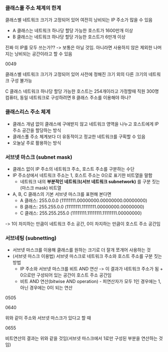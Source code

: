 ### 클래스풀 주소 체계의 한계
클래스별 네트워크 크기가 고정되어 있어 여전히 낭비되는 IP 주소가 많을 수 있음
- A 클래스는 네트워크 하나당 할당 가능한 호스트가 1600만개 이상
- B 클래스는 네트워크 하나당 할당 가능한 호스트가 6만개 이상

진짜 이 IP를 모두 쓰는가?? -> 보통은 아닐 것임. 아니라면 사용하지 않은 제외한 나머지는 낭비되는 공간이라고 할 수 있음

0049

클래스별 네트워크 크기가 고정되어 있어 사전에 정해진 크기 외의 다른 크기의 네트워크 구성 불가능

C 클래스 네트워크 하나당 할당 가능한 호스트는 254개이라고 가정할때
직원 300명 컴퓨터, 동일 네트워크로 구성하려면 B 클래스 주소를 이용해야 하나?
### 클래스리스 주소 체계
- 클래스 개념 없이 클래스에 구애받지 않고 네트워크 영역을 나누고 호스트에게 IP 주소 공간을 할당하는 방식
- 클래스풀 주소 체계보다 더 유동적이고 정교한 네트워크를 구획할 수 있음
- 오늘날 주로 활용하는 방식

### 서브넷 마스크 (subnet mask)
-  클래스 없이 IP 주소의 네트워크 주소, 호스트 주소를 구분하는 수단
- IP 주소상에서 네트워크 주소는 1, 호스트 주소는 0으로 표기한 비트열을 말함
	- 네트워크 내의 **부분적인 네트워크(서브 네트워크 subnetwork)** 를 구분 짓는 (마스크 mask) 비트열
-  A, B, C 클래스의 기본 서브넷 마스크를 표현해 본다면
	- A 클래스: 255.0.0.0 (11111111.00000000.00000000.00000000)
	- B 클래스: 255.255.0.0 (11111111.11111111.00000000.00000000)
	- C 클래스: 255.255.255.0 (11111111.11111111.11111111.00000000)

-> 1이 차지하는 만큼이 네트워크 주소 공간, 0이 차지하는 만큼이 호스트 주소 공간임

### 서브네팅 (subnetting)
- 서브넷 마스크를 이용해 클래스를 원하는 크기로 더 잘개 쪼개어 사용하는 것
- (서브넷 마스크 이용법) 서브넷 마스크로 네트워크 주소와 호스트 주소를 구분 짓는 방법
	- IP 주소와 서브넷 마스크를 비트 AND 연산 -> 이 결과가 네트워크 주소가 됨 + 0으로만 구성되어 있는 공간이 호스트 주소 공간임
	- 비트 AND 연산(bitwise AND operation) - 피연산자가 모두 1인 경우에는 1, 아닌 경우에는 0이 되는 연산

0505

0640

위와 같이 주소와 서브넷 마스크가 있다고 할 때

0655

비트연산의 결과는 위와 같을 것임(서브넷 마스크에서 1로만 구성된 부분을 연산하는 것임)


